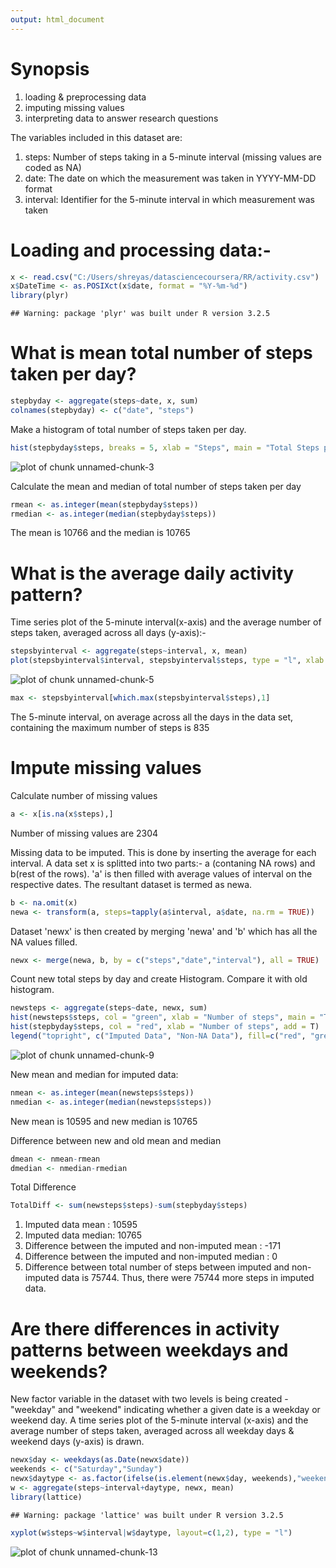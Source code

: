 ```yaml
---
output: html_document
---
```

Synopsis
========
1. loading & preprocessing data
2. imputing missing values
3. interpreting data to answer research questions

The variables included in this dataset are:

1. steps: Number of steps taking in a 5-minute interval (missing values are coded as NA)
2. date: The date on which the measurement was taken in YYYY-MM-DD format
3. interval: Identifier for the 5-minute interval in which measurement was taken

Loading and processing data:- 
============================  

```r
x <- read.csv("C:/Users/shreyas/datasciencecoursera/RR/activity.csv")
x$DateTime <- as.POSIXct(x$date, format = "%Y-%m-%d")
library(plyr)
```

```
## Warning: package 'plyr' was built under R version 3.2.5
```

What is mean total number of steps taken per day?
=================================================


```r
stepbyday <- aggregate(steps~date, x, sum)
colnames(stepbyday) <- c("date", "steps")
```

Make a histogram of total number of steps taken per day.

```r
hist(stepbyday$steps, breaks = 5, xlab = "Steps", main = "Total Steps per day")
```

![plot of chunk unnamed-chunk-3](figure/unnamed-chunk-3-1.png)


Calculate the mean and median of total number of steps taken per day



```r
rmean <- as.integer(mean(stepbyday$steps))
rmedian <- as.integer(median(stepbyday$steps))
```

The mean is 10766 and the median is 10765

What is the average daily activity pattern?
============================================
Time series plot of the 5-minute interval(x-axis) and the average number of steps taken, averaged across all days (y-axis):-

```r
stepsbyinterval <- aggregate(steps~interval, x, mean)
plot(stepsbyinterval$interval, stepsbyinterval$steps, type = "l", xlab = "Interval", ylab = "Number of steps")
```

![plot of chunk unnamed-chunk-5](figure/unnamed-chunk-5-1.png)

```r
max <- stepsbyinterval[which.max(stepsbyinterval$steps),1]
```
The 5-minute interval, on average across all the days in the data set, containing the maximum number of steps is 835

Impute missing values 
======================
Calculate number of missing values

```r
a <- x[is.na(x$steps),]
```

Number of missing values are 2304


Missing data to be imputed. This is done by inserting the average for each interval. A data set x is splitted into two parts:- a (contaning NA rows) and b(rest of the rows). 'a' is then filled with average values of interval on the respective dates. The resultant dataset is termed as newa.

```r
b <- na.omit(x)
newa <- transform(a, steps=tapply(a$interval, a$date, na.rm = TRUE))
```

Dataset 'newx' is then created by merging 'newa' and 'b' which has all the NA values filled.

```r
newx <- merge(newa, b, by = c("steps","date","interval"), all = TRUE)
```


Count new total steps by day and create Histogram. Compare it with old histogram.

```r
newsteps <- aggregate(steps~date, newx, sum)
hist(newsteps$steps, col = "green", xlab = "Number of steps", main = "Total Steps per day with NAs fixed")
hist(stepbyday$steps, col = "red", xlab = "Number of steps", add = T)
legend("topright", c("Imputed Data", "Non-NA Data"), fill=c("red", "green") )
```

![plot of chunk unnamed-chunk-9](figure/unnamed-chunk-9-1.png)

New mean and median for imputed data:

```r
nmean <- as.integer(mean(newsteps$steps))
nmedian <- as.integer(median(newsteps$steps))
```
New mean is 10595 and new median is 10765

Difference between new and old mean and median

```r
dmean <- nmean-rmean
dmedian <- nmedian-rmedian
```

Total Difference

```r
TotalDiff <- sum(newsteps$steps)-sum(stepbyday$steps)
```

1. Imputed data mean : 10595
2. Imputed data median: 10765
3. Difference between the imputed and non-imputed mean : -171
4. Difference between the imputed and non-imputed median : 0
5. Difference between total number of steps between imputed and non-imputed data is 75744. Thus, there were 75744 more steps in imputed data.


Are there differences in activity patterns between weekdays and weekends?
=========================================================================

New factor variable in the dataset with two levels is being created - "weekday" and "weekend" indicating whether a given date is a weekday or weekend day. A time series plot of the 5-minute interval (x-axis) and the average number of steps taken, averaged across all weekday days & weekend days (y-axis) is drawn.

```r
newx$day <- weekdays(as.Date(newx$date))
weekends <- c("Saturday","Sunday")
newx$daytype <- as.factor(ifelse(is.element(newx$day, weekends),"weekends","weekdays"))
w <- aggregate(steps~interval+daytype, newx, mean)
library(lattice)
```

```
## Warning: package 'lattice' was built under R version 3.2.5
```

```r
xyplot(w$steps~w$interval|w$daytype, layout=c(1,2), type = "l")
```

![plot of chunk unnamed-chunk-13](figure/unnamed-chunk-13-1.png)
